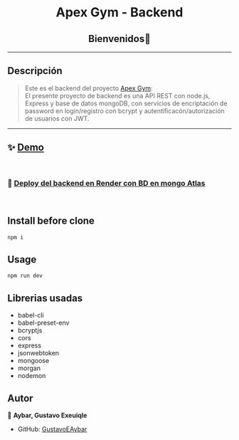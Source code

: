 <h1 align="center">Apex Gym - Backend</h1>
<h2 align="center">Bienvenidos👋</h2>
<hr>
<p>

## Descripción 
> Este es el backend del proyecto [Apex Gym](): 
<br>El presente proyecto de backend es una API REST con node.js, Express y base de datos mongoDB, con servicios de encriptación de password  en login/registro con bcrypt y autentificacón/autorización de usuarios con JWT.

<hr>

## ✨ [Demo]()
<br>

### 🌟 [Deploy del backend en Render con BD en mongo Atlas]( )
<br>

## Install before clone

```sh
npm i
```
## Usage

```sh
npm run dev
```
## Librerias usadas
- babel-cli
- babel-preset-env
- bcryptjs
- cors
- express
- jsonwebtoken
- mongoose
- morgan
- nodemon
## Autor

👤 **Aybar, Gustavo Exeuiqle**

* GitHub: [GustavoEAybar](https://github.com/GustavoEAybar)
